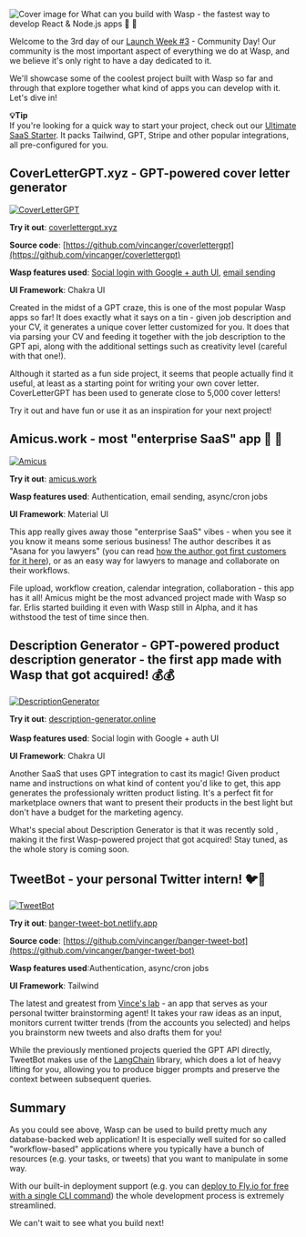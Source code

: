![Cover image for What can you build with Wasp - the fastest way to develop React & Node.js apps 🐝 🚀](https://res.cloudinary.com/practicaldev/image/fetch/s--PBotfuES--/c_imagga_scale,f_auto,fl_progressive,h_420,q_auto,w_1000/https://dev-to-uploads.s3.amazonaws.com/uploads/articles/hxoqfpl8jywxzif039sa.png)

Welcome to the 3rd day of our [Launch Week #3](https://wasp-lang.dev/blog/2023/06/28/blog/2023/06/22/wasp-launch-week-three) - Community Day! Our community is the most important aspect of everything we do at Wasp, and we believe it's only right to have a day dedicated to it.

We'll showcase some of the coolest project built with Wasp so far and through that explore together what kind of apps you can develop with it. Let's dive in!

**💡Tip**  
If you're looking for a quick way to start your project, check out our [Ultimate SaaS Starter](https://github.com/wasp-lang/SaaS-Template-GPT). It packs Tailwind, GPT, Stripe and other popular integrations, all pre-configured for you.

## [](https://dev.to/wasp/what-can-you-build-with-wasp-the-fastest-way-to-develop-react-nodejs-apps-275b#coverlettergptxyz-gptpowered-cover-letter-generator)CoverLetterGPT.xyz - GPT-powered cover letter generator

[![CoverLetterGPT](https://res.cloudinary.com/practicaldev/image/fetch/s--mO75RXGA--/c_limit%2Cf_auto%2Cfl_progressive%2Cq_auto%2Cw_800/https://dev-to-uploads.s3.amazonaws.com/uploads/articles/66qqvb7easdqtiw0f87e.png)](https://res.cloudinary.com/practicaldev/image/fetch/s--mO75RXGA--/c_limit%2Cf_auto%2Cfl_progressive%2Cq_auto%2Cw_800/https://dev-to-uploads.s3.amazonaws.com/uploads/articles/66qqvb7easdqtiw0f87e.png)

**Try it out**: [coverlettergpt.xyz](https://coverlettergpt.xyz/)

**Source code**: [https://github.com/vincanger/coverlettergpt](https://github.com/vincanger/coverlettergpt)

**Wasp features used**: [Social login with Google + auth UI](https://wasp-lang.dev/blog/2023/04/12/auth-ui), [email sending](https://dev.toemail%20sending/)

**UI Framework**: Chakra UI

Created in the midst of a GPT craze, this is one of the most popular Wasp apps so far! It does exactly what it says on a tin - given job description and your CV, it generates a unique cover letter customized for you. It does that via parsing your CV and feeding it together with the job description to the GPT api, along with the additional settings such as creativity level (careful with that one!).

Although it started as a fun side project, it seems that people actually find it useful, at least as a starting point for writing your own cover letter. CoverLetterGPT has been used to generate close to 5,000 cover letters!

Try it out and have fun or use it as an inspiration for your next project!

## [](https://dev.to/wasp/what-can-you-build-with-wasp-the-fastest-way-to-develop-react-nodejs-apps-275b#amicuswork-most-enterprise-saas-app)Amicus.work - most "enterprise SaaS" app 👔 💼

[![Amicus](https://res.cloudinary.com/practicaldev/image/fetch/s--Vqi7EWQO--/c_limit%2Cf_auto%2Cfl_progressive%2Cq_auto%2Cw_800/https://dev-to-uploads.s3.amazonaws.com/uploads/articles/lgydi9t43bcn62t35hrm.png)](https://res.cloudinary.com/practicaldev/image/fetch/s--Vqi7EWQO--/c_limit%2Cf_auto%2Cfl_progressive%2Cq_auto%2Cw_800/https://dev-to-uploads.s3.amazonaws.com/uploads/articles/lgydi9t43bcn62t35hrm.png)

**Try it out**: [amicus.work](https://www.amicus.work/)

**Wasp features used**: Authentication, email sending, async/cron jobs

**UI Framework**: Material UI

This app really gives away those "enterprise SaaS" vibes - when you see it you know it means some serious business! The author describes it as "Asana for you lawyers" (you can read [how the author got first customers for it here](https://wasp-lang.dev/blog/2023/06/28/blog/2023/02/14/amicus-indiehacker-interview)), or as an easy way for lawyers to manage and collaborate on their workflows.

File upload, workflow creation, calendar integration, collaboration - this app has it all! Amicus might be the most advanced project made with Wasp so far. Erlis started building it even with Wasp still in Alpha, and it has withstood the test of time since then.

## [](https://dev.to/wasp/what-can-you-build-with-wasp-the-fastest-way-to-develop-react-nodejs-apps-275b#description-generator-gptpowered-product-description-generator-the-first-app-made-with-wasp-that-got-acquired)Description Generator - GPT-powered product description generator - **the first app made with Wasp that got acquired**! 💰💰

[![DescriptionGenerator](https://res.cloudinary.com/practicaldev/image/fetch/s--TbnwNB3B--/c_limit%2Cf_auto%2Cfl_progressive%2Cq_auto%2Cw_800/https://dev-to-uploads.s3.amazonaws.com/uploads/articles/sulz7fo14gd4fz51rx21.png)](https://res.cloudinary.com/practicaldev/image/fetch/s--TbnwNB3B--/c_limit%2Cf_auto%2Cfl_progressive%2Cq_auto%2Cw_800/https://dev-to-uploads.s3.amazonaws.com/uploads/articles/sulz7fo14gd4fz51rx21.png)

**Try it out**: [description-generator.online  
](https://description-generator.online/)  
**Wasp features used**: Social login with Google + auth UI

**UI Framework**: Chakra UI

Another SaaS that uses GPT integration to cast its magic! Given product name and instructions on what kind of content you'd like to get, this app generates the professionaly written product listing. It's a perfect fit for marketplace owners that want to present their products in the best light but don't have a budget for the marketing agency.

What's special about Description Generator is that it was recently sold , making it the first Wasp-powered project that got acquired! Stay tuned, as the whole story is coming soon.

## [](https://dev.to/wasp/what-can-you-build-with-wasp-the-fastest-way-to-develop-react-nodejs-apps-275b#tweetbot-your-personal-twitter-intern)TweetBot - your personal Twitter intern! 🐦🤖

[![TweetBot](https://res.cloudinary.com/practicaldev/image/fetch/s--ut9PO2vL--/c_limit%2Cf_auto%2Cfl_progressive%2Cq_auto%2Cw_800/https://dev-to-uploads.s3.amazonaws.com/uploads/articles/vc9s484tcaru6um40g7s.png)](https://res.cloudinary.com/practicaldev/image/fetch/s--ut9PO2vL--/c_limit%2Cf_auto%2Cfl_progressive%2Cq_auto%2Cw_800/https://dev-to-uploads.s3.amazonaws.com/uploads/articles/vc9s484tcaru6um40g7s.png)

**Try it out**: [banger-tweet-bot.netlify.app](https://banger-tweet-bot.netlify.app/)

**Source code**: [https://github.com/vincanger/banger-tweet-bot](https://github.com/vincanger/banger-tweet-bot)

**Wasp features used**:Authentication, async/cron jobs

**UI Framework**: Tailwind

The latest and greatest from [Vince's lab](https://twitter.com/hot_town) - an app that serves as your personal twitter brainstorming agent! It takes your raw ideas as an input, monitors current twitter trends (from the accounts you selected) and helps you brainstorm new tweets and also drafts them for you!

While the previously mentioned projects queried the GPT API directly, TweetBot makes use of the [LangChain](https://js.langchain.com/) library, which does a lot of heavy lifting for you, allowing you to produce bigger prompts and preserve the context between subsequent queries.

## [](https://dev.to/wasp/what-can-you-build-with-wasp-the-fastest-way-to-develop-react-nodejs-apps-275b#summary)Summary

As you could see above, Wasp can be used to build pretty much any database-backed web application! It is especially well suited for so called "workflow-based" applications where you typically have a bunch of resources (e.g. your tasks, or tweets) that you want to manipulate in some way.

With our built-in deployment support (e.g. you can [deploy to Fly.io for free with a single CLI command](https://wasp-lang.dev/docs/deploying)) the whole development process is extremely streamlined.

We can't wait to see what you build next!